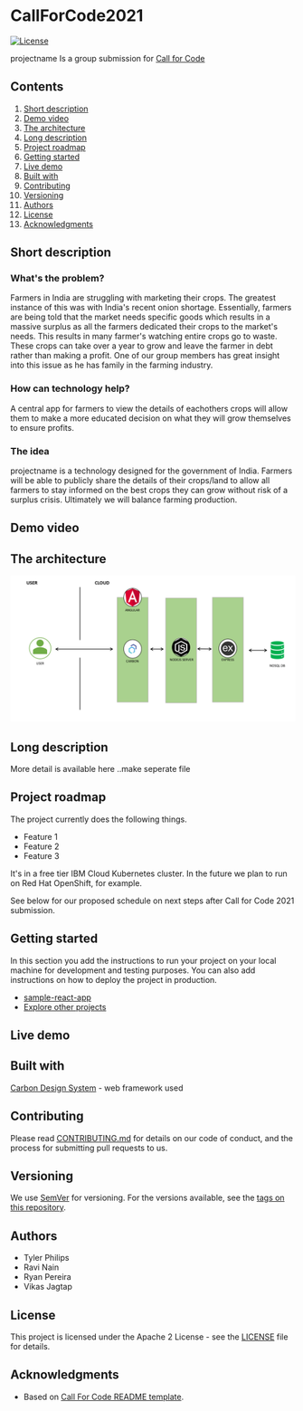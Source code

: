 # CallForCode2021

[![License](https://img.shields.io/badge/License-Apache2-blue.svg)](https://www.apache.org/licenses/LICENSE-2.0) 

projectname Is a group submission for [Call for Code](https://developer.ibm.com/callforcode/) 


## Contents

1. [Short description](#short-description)
1. [Demo video](#demo-video)
1. [The architecture](#the-architecture)
1. [Long description](#long-description)
1. [Project roadmap](#project-roadmap)
1. [Getting started](#getting-started)
1. [Live demo](#live-demo)
1. [Built with](#built-with)
1. [Contributing](#contributing)
1. [Versioning](#versioning)
1. [Authors](#authors)
1. [License](#license)
1. [Acknowledgments](#acknowledgments)

## Short description

### What's the problem?

Farmers in India are struggling with marketing their crops. The greatest instance of this was with India's recent onion shortage. Essentially, farmers are being told that the market needs specific goods which results in a massive surplus as all the farmers dedicated their crops to the market's needs. This results in many farmer's watching entire crops go to waste. These crops can take over a year to grow and leave the farmer in debt rather than making a profit. One of our group members has great insight into this issue as he has family in the farming industry.

### How can technology help?
A central app for farmers to view the details of eachothers crops will allow them to make a more educated decision on what they will grow themselves to ensure profits.

### The idea
projectname is a technology designed for the government of India. Farmers will be able to publicly share the details of their crops/land to allow all farmers to stay informed on the best crops they can grow without risk of a surplus crisis. 
Ultimately we will balance farming production.

## Demo video


## The architecture


![Architecture](./images/architecture.PNG)
## Long description

More detail is available here ..make seperate file

## Project roadmap

The project currently does the following things.

- Feature 1
- Feature 2
- Feature 3

It's in a free tier IBM Cloud Kubernetes cluster. In the future we plan to run on Red Hat OpenShift, for example.

See below for our proposed schedule on next steps after Call for Code 2021 submission.



## Getting started

In this section you add the instructions to run your project on your local machine for development and testing purposes. You can also add instructions on how to deploy the project in production.

- [sample-react-app](./sample-react-app/README.md)
- [Explore other projects](https://github.com/upkarlidder/ibmhacks)

## Live demo


## Built with

[Carbon Design System](https://github.com/Philipsty/carbon-angular-starter) - web framework used

## Contributing

Please read [CONTRIBUTING.md](CONTRIBUTING.md) for details on our code of conduct, and the process for submitting pull requests to us.

## Versioning

We use [SemVer](http://semver.org/) for versioning. For the versions available, see the [tags on this repository](https://github.com/your/project/tags).

## Authors
- Tyler Philips
- Ravi Nain
- Ryan Pereira
- Vikas Jagtap

## License

This project is licensed under the Apache 2 License - see the [LICENSE](LICENSE) file for details.

## Acknowledgments

- Based on [Call For Code README template](https://github.com/Call-for-Code/Project-Sample/blob/main/README.md).
